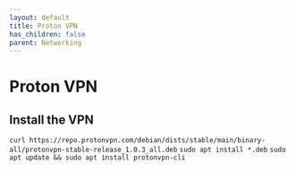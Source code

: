 ```yaml
---
layout: default
title: Proton VPN
has_children: false
parent: Networking
---
```


# Proton VPN

## Install the VPN

`curl https://repo.protonvpn.com/debian/dists/stable/main/binary-all/protonvpn-stable-release_1.0.3_all.deb`
`sudo apt install *.deb`
`sudo apt update && sudo apt install protonvpn-cli`
